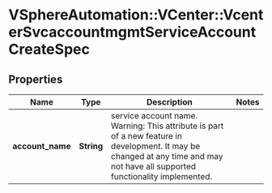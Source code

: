 # VSphereAutomation::VCenter::VcenterSvcaccountmgmtServiceAccountCreateSpec

## Properties
Name | Type | Description | Notes
------------ | ------------- | ------------- | -------------
**account_name** | **String** | service account name. Warning: This attribute is part of a new feature in development. It may be changed at any time and may not have all supported functionality implemented. | 


